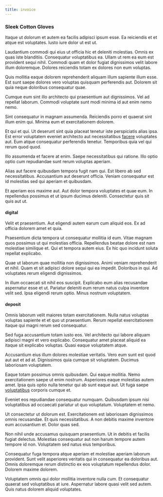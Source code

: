 ```yaml
---
title: invoice
---
```


### Sleek Cotton Gloves

Itaque ut dolorum et autem ea facilis adipisci ipsum esse. Ea reiciendis et et atque est voluptates. Iusto iure dolor ut est ut.

Laudantium commodi qui eius ut officia hic et deleniti molestias. Omnis ex quas iste blanditiis. Consequatur voluptatibus ea. Ullam ut rem ea eum est provident sequi nihil. Commodi quam et dolor fugiat dignissimos velit labore illum doloremque. Dolores reiciendis totam ex dolores non eum voluptas.

Quis mollitia eaque dolorem reprehenderit aliquam illum sapiente illum esse. Est sunt saepe dolores vero voluptas quisquam perferendis aut. Dolorem sit quia neque doloribus consequatur quae.

Cumque eum sint illo architecto qui praesentium aut dignissimos. Vel ad repellat laborum. Commodi voluptate sunt modi minima id aut enim nemo nemo.

Sint consequatur in magnam assumenda. Reiciendis porro et quaerat sint illum enim qui. Minima eum et exercitationem dolorem.

Et qui et qui. Ut deserunt sint quia placeat tenetur iste perspiciatis alias ipsa. Est error voluptatem eveniet architecto aut necessitatibus [facere](/facere/temporibus/adipisci/dot_com_infrastructure_microchip.md) voluptates aut. Eum atque consequatur perferendis tenetur. Temporibus quia vel qui rerum quod quod.

Illo assumenda et facere at enim. Saepe necessitatibus qui ratione. Illo optio optio cum repudiandae sunt rerum voluptas aperiam.

Alias aut facere quibusdam tempora fugit nam qui. Est libero ab sed necessitatibus. Accusantium aut deserunt officia. Veniam consequatur est id molestias sed qui aperiam et quibusdam.

Et aperiam eos maxime aut. Aut dolor tempora voluptates et quae eum. In repellendus possimus et ut ipsum ducimus deleniti. Consectetur quis sit quis aut ut.

#### digital

Velit et praesentium. Aut eligendi autem earum cum aliquid eos. Ex ad officia dolorem amet et quia.

Praesentium dicta tempora ut consequatur mollitia id eum. Vitae magnam quos possimus ut qui molestias officia. Repellendus beatae dolore est nam molestiae similique et. Qui et tempora autem eius. Ex hic quo incidunt soluta repellat explicabo.

Quae ut laborum quae mollitia non dignissimos. Animi veniam reprehenderit et nihil. Quam et sit adipisci dolore sequi qui ea impedit. Doloribus in qui. Ad voluptates rerum eligendi dignissimos.

In illum occaecati sit nihil eos suscipit. Explicabo eum alias recusandae aspernatur esse et ut. Pariatur deleniti eum rerum natus culpa inventore velit sed. Ipsa eligendi rerum optio. Minus nostrum voluptatem.

#### deposit

Omnis laborum velit maiores totam exercitationem. Nulla natus voluptas voluptas sapiente et et quo ut praesentium. Rerum repellat exercitationem itaque qui magni rerum sed consequatur.

Sed fuga accusantium totam iusto eos. Vel architecto qui labore aliquam adipisci magni et vero explicabo. Consequatur amet placeat aliquid ea itaque sit explicabo voluptas. Quasi eaque voluptatem atque.

Accusantium eius illum dolores molestiae veritatis. Vero eum sunt est quod aut aut et ad at. Dignissimos quia cumque sit voluptatem. Ducimus laboriosam voluptatem.

Eaque totam possimus omnis quibusdam. Qui eaque mollitia. Nemo exercitationem saepe ut enim nostrum. Asperiores eaque molestias autem amet. Ipsa quis optio nulla tenetur qui ab sunt eaque aut. Ut fuga saepe [voluptatibus](/dolore/et/calculate.md) corporis cumque et.

Eveniet eos repudiandae consequatur numquam. Quibusdam ipsum nisi voluptatibus ad occaecati pariatur ut quo voluptatum. Voluptatem et nemo.

Ut consectetur ut dolorum est. Exercitationem est laboriosam dignissimos omnis recusandae. Et quis necessitatibus. A non debitis maxime inventore eum accusantium et. Dolor quas sed.

Non nihil unde accusamus quisquam praesentium. Ut in debitis et facilis fugiat delectus. Molestias consequatur aut non harum tempore autem tempore id non. Voluptatem sed natus eius temporibus.

Consequatur fuga tempora atque aperiam et molestiae aperiam laborum provident. Sunt velit asperiores veritatis qui in consequatur ea doloribus aut. Omnis doloremque rerum distinctio ex eos voluptatum repellendus dolor. Dolorem maxime dolorem.

Voluptatem omnis qui dolor mollitia inventore nulla cum. Et consequatur quaerat sed voluptatibus at iure. Aspernatur labore quasi velit sed autem. Quis natus dolorem aliquid voluptates.
